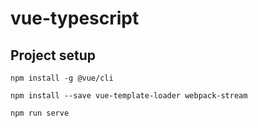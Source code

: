 # vue-typescript

## Project setup
```
npm install -g @vue/cli
```

```
npm install --save vue-template-loader webpack-stream
```

```
npm run serve
```